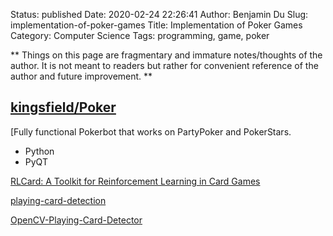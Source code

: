 Status: published
Date: 2020-02-24 22:26:41
Author: Benjamin Du
Slug: implementation-of-poker-games
Title: Implementation of Poker Games
Category: Computer Science
Tags: programming, game, poker

**
Things on this page are fragmentary and immature notes/thoughts of the author.
It is not meant to readers but rather for convenient reference of the author and future improvement.
**

## [kingsfield/Poker](https://github.com/kingsfield/Poker)

[Fully functional Pokerbot that works on PartyPoker and PokerStars.
- Python
- PyQT

[RLCard: A Toolkit for Reinforcement Learning in Card Games](https://arxiv.org/pdf/1910.04376.pdf)

[playing-card-detection](https://github.com/geaxgx/playing-card-detection)

[OpenCV-Playing-Card-Detector](https://github.com/EdjeElectronics/OpenCV-Playing-Card-Detector)